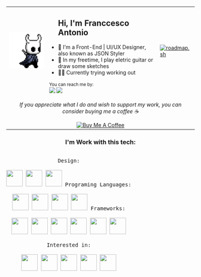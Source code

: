 <table align="center">
  <tr>
    <td>
      <img src="https://raw.githubusercontent.com/TanZng/TanZng/master/assets/hollor_knight3.gif" width="200"/>
    </td>
    <td>
      <ul style="list-style: outside;">
        <h2>Hi, I'm <b>Franccesco Antonio</b></h2>
        <li>🎨 I'm a Front-End | UI/UX Designer, also known as JSON Styler</li>
        <li>🎸 In my freetime, I play eletric guitar or draw some sketches</li>
        <li>🏋️‍♂ Currently trying working out</li>
      </ul>
        <small>You can reach me by: </small>
        <br />
        <a href="https://www.linkedin.com/in/franccesco-bordon"><img src="https://img.icons8.com/dusk/40/000000/linkedin.png"/></a>
        <a href="mailto:franccesco_@hotmail.com" target="_blank"><img src="https://img.icons8.com/dusk/40/000000/gmail.png"/></a>
    </td>
    <td>
      <a href="https://roadmap.sh">
        <img src="https://api.roadmap.sh/v1-badge/tall/64c0fe93fcdcf9c5d50e3742?variant=dark&roadmaps=frontend%2Cjavascript" alt="roadmap.sh"/>
      </a>
    </td>
  </tr>
  <tr>
    <td align="center" colspan="3">
      <p><i>If you appreciate what I do and wish to support my work, you can consider buying me a coffee ☕</i></p>
      <a href="https://www.buymeacoffee.com/tiesco" target="_blank">
        <img src="https://www.buymeacoffee.com/assets/img/custom_images/orange_img.png" alt="Buy Me A Coffee" style="height: 41px !important;width: 174px !important;box-shadow: 0px 3px 2px 0px rgba(190, 190, 190, 0.5) !important;-webkit-box-shadow: 0px 3px 2px 0px rgba(190, 190, 190, 0.5) !important;" >
      </a>
    </td>
  </tr>
</table>

<h3  align="center"><b>I'm Work with this tech: </b></h3>

<p style="display: inline-block;" align="center">
<kbd>
  <kbd>Design: </kbd>
  <br>
  <br>
  <img width="44" height="44" margin="auto" src="https://cdn.svgporn.com/logos/figma.svg" />
  <img width="44" height="44" margin="auto" src="https://cdn.svgporn.com/logos/html-5.svg" />
  <img width="44" height="44" margin="auto" src="https://cdn.svgporn.com/logos/css-3.svg" />
</kbd>
<kbd>
  <kbd>Programing Languages: </kbd>
  <br>
  <br>
  <img width="44" height="44" margin="auto" src="https://cdn.svgporn.com/logos/javascript.svg" />
  <img width="44" height="44" margin="auto" src="https://cdn.svgporn.com/logos/typescript-icon.svg" />
  <img width="44" height="44" margin="auto" src="https://cdn.svgporn.com/logos/java.svg" />
  <img width="44" height="44" margin="auto" src="https://cdn.svgporn.com/logos/python.svg" />
</kbd>
<kbd>
  <kbd>Frameworks: </kbd>
  <br>
  <br>
  <img width="44" height="44" margin="auto" src="https://cdn.svgporn.com/logos/tailwindcss-icon.svg" />
  <img width="44" height="44" margin="auto" src="https://cdn.svgporn.com/logos/bootstrap.svg" />
  <img width="44" height="44" margin="auto" src="https://cdn.svgporn.com/logos/sass.svg" />
  <img width="44" height="44" margin="auto" src="https://cdn.svgporn.com/logos/angular-icon.svg" />
  <img width="44" height="44" margin="auto" src="https://cdn.svgporn.com/logos/vue.svg" />
  <img width="44" height="44" margin="auto" src="https://cdn.svgporn.com/logos/react.svg" />
</kbd>
  
<br />  
<br /> 

<kbd>
  <kbd>Interested in: </kbd>
  <br>
  <br>
  <img width="44" height="44" margin="auto" src="https://cdn.svgporn.com/logos/nuxt-icon.svg" />
  <img width="44" height="44" margin="auto" src="https://cdn.svgporn.com/logos/nextjs-icon.svg" />
  <img width="44" height="44" margin="auto" src="https://cdn.svgporn.com/logos/docker-icon.svg" />
  <img width="44" height="44" margin="auto" src="https://cdn.svgporn.com/logos/mysql.svg" />
  <img width="44" height="44" margin="auto" src="https://cdn.svgporn.com/logos/postgresql.svg" />
</kbd>
</p>
